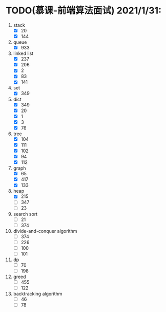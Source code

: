 # TODO(慕课-前端算法面试) 2021/1/31:
1. stack
    - [x] 20
    - [x] 144
1. queue
    - [x] 933
1. linked list
    - [x] 237
    - [x] 206
    - [x] 2
    - [x] 83
    - [x] 141
1. set
    - [x] 349
1. dict
    - [x] 349
    - [x] 20
    - [x] 1
    - [x] 3
    - [x] 76
1. tree
    - [x] 104
    - [x] 111
    - [x] 102
    - [x] 94
    - [x] 112
1. graph
    - [x] 65
    - [x] 417
    - [x] 133
1. heap
    - [x] 215
    - [ ] 347
    - [ ] 23
1. search sort
    - [ ] 21
    - [ ] 374
1. divide-and-conquer algorithm 
    - [ ] 374
    - [ ] 226
    - [ ] 100
    - [ ] 101
1. dp
    - [ ] 70
    - [ ] 198
1. greed
    - [ ] 455
    - [ ] 122
1. backtracking algorithm
    - [ ] 46
    - [ ] 78